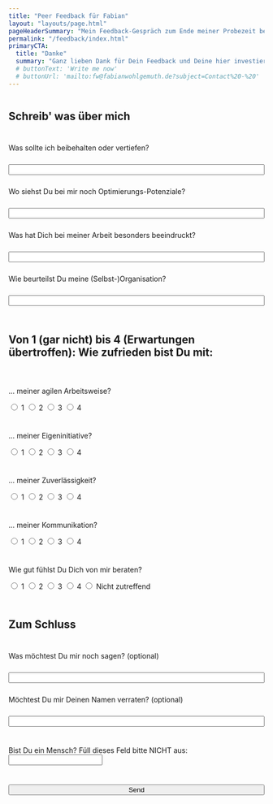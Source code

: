 ```yaml
---
title: "Peer Feedback für Fabian"
layout: "layouts/page.html"
pageHeaderSummary: "Mein Feedback-Gespräch zum Ende meiner Probezeit bei der i22 steht an. Du kannst mich dabei unterstützen, indem Du mir hier Feedback hinterlässt. Ich freue mich auf jede Form von Kritik!"
permalink: "/feedback/index.html"
primaryCTA:
  title: "Danke"
  summary: "Ganz lieben Dank für Dein Feedback und Deine hier investierte Zeit. Das bedeutet mir sehr viel!"
  # buttonText: 'Write me now'
  # buttonUrl: 'mailto:fw@fabianwohlgemuth.de?subject=Contact%20-%20'
---
```


<form name="feedback" method="POST" netlify-honeypot="lecker-honig"  style="display:flex; flex-direction:column; gap:1.5rem;" data-netlify="true">
  <h2>Schreib' was über mich</h2>
  <label>Was sollte ich beibehalten oder vertiefen?</label>
  <input type="text" name="good" required />
  <label>Wo siehst Du bei mir noch Optimierungs-Potenziale?</label>
  <input type="text" name="bad" required />
  <label>Was hat Dich bei meiner Arbeit besonders beeindruckt?</label>
  <input type="text" name="wow" required />
  <label>Wie beurteilst Du meine (Selbst-)Organisation?</label>
  <input type="text" name="org" required />
  <h2>Von 1 (gar nicht) bis 4 (Erwartungen übertroffen): Wie zufrieden bist Du mit:</h2>
  <div>
  <p>... meiner agilen Arbeitsweise?</p>
  <input type="radio" id="rateAgile1"
    name="agile" value="1" required>
  <label for="rateAgile1">1</label>
  <input type="radio" id="rateAgile2"
    name="agile" value="2" required>
  <label for="rateAgile2">2</label>
  <input type="radio" id="rateAgile3"
    name="agile" value="3" required>
  <label for="rateAgile3">3</label>
  <input type="radio" id="rateAgile4"
    name="agile" value="4" required>
  <label for="rateAgile4">4</label>
  </div>
  <div>
  <p>... meiner Eigeninitiative?</p>
  <input type="radio" id="rateInitiative1"
    name="initiative" value="1" required>
  <label for="rateInitiative1">1</label>
  <input type="radio" id="rateInitiative2"
    name="initiative" value="2" required>
  <label for="rateInitiative2">2</label>
  <input type="radio" id="rateInitiative3"
    name="initiative" value="3" required>
  <label for="rateInitiative3">3</label>
  <input type="radio" id="rateInitiative4"
    name="initiative" value="4" required>
  <label for="rateInitiative4">4</label>
  </div>
  <div>
  <p>... meiner Zuverlässigkeit?</p>
  <input type="radio" id="rateReliability1"
    name="reliability" value="1" required>
  <label for="rateReliability1">1</label>
  <input type="radio" id="rateReliability2"
    name="reliability" value="2" required>
  <label for="rateReliability2">2</label>
  <input type="radio" id="rateReliability3"
    name="reliability" value="3" required>
  <label for="rateReliability3">3</label>
  <input type="radio" id="rateReliability4"
    name="reliability" value="4" required>
  <label for="rateReliability4">4</label>
  </div>
  <div>
  <p>... meiner Kommunikation?</p>
  <input type="radio" id="rateCommunication1"
    name="communication" value="1" required>
  <label for="rateCommunication1">1</label>
  <input type="radio" id="rateCommunication2"
    name="communication" value="2" required>
  <label for="rateCommunication2">2</label>
  <input type="radio" id="rateCommunication3"
    name="communication" value="3" required>
  <label for="rateCommunication3">3</label>
  <input type="radio" id="rateCommunication4"
    name="communication" value="4" required>
  <label for="rateCommunication4">4</label>
  </div>
  <div>
  <p>Wie gut fühlst Du Dich von mir beraten?</p>
  <input type="radio" id="rateConsulting1"
    name="consulting" value="1" required>
  <label for="rateConsulting1">1</label>
  <input type="radio" id="rateConsulting2"
    name="consulting" value="2" required>
  <label for="rateConsulting2">2</label>
  <input type="radio" id="rateConsulting3"
    name="consulting" value="3" required>
  <label for="rateConsulting3">3</label>
  <input type="radio" id="rateConsulting4"
    name="consulting" value="4" required>
  <label for="rateConsulting4">4</label>
  <input type="radio" id="rateConsultingNotApplicable"
    name="consulting" value="Not Applicable" required>
  <label for="rateConsultingNotApplicable">Nicht zutreffend</label>  
  </div>
  <h2>Zum Schluss</h2>
  <label>Was möchtest Du mir noch sagen? (optional)</label>
  <input type="text" name="say-it" />
  <label>Möchtest Du mir Deinen Namen verraten? (optional)</label>
  <input type="text" name="name" />
  <p class="visually-hidden">
  <label>Bist Du ein Mensch? Füll dieses Feld bitte NICHT aus: <input name="lecker-honig" /></label>
  </p>
  <button class="button" type="submit">Send</button>
</form>
